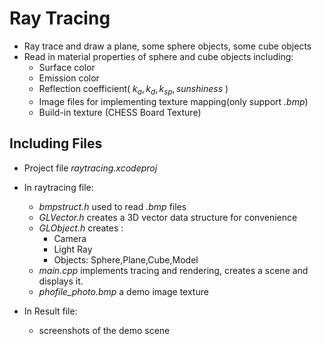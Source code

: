 # Ray Tracing

* Ray trace and draw a plane, some sphere objects, some cube objects
* Read in material properties of sphere and cube objects including:
	* Surface color
	* Emission color
	* Reflection coefficient( $k_a,k_d,k_{sp},sunshiness$ )
	* Image files for implementing texture mapping(only support *.bmp*)
	* Build-in texture (CHESS Board Texture)

## Including Files

* Project file *raytracing.xcodeproj*
* In raytracing file:
	* *bmpstruct.h* used to read *.bmp* files
	* *GLVector.h* creates a 3D vector data structure for convenience
	* *GLObject.h* creates :
		* Camera
		* Light Ray
		* Objects: Sphere,Plane,Cube,Model
	* *main.cpp* implements tracing and rendering, creates a scene and displays it.
	* *phofile_photo.bmp* a demo image texture

* In Result file:
	* screenshots of the demo scene
